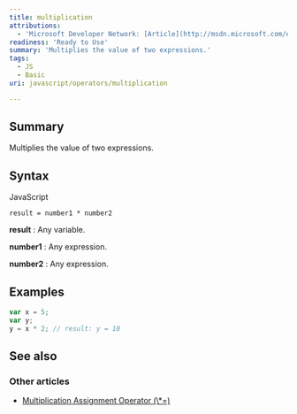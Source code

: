 ```yaml
---
title: multiplication
attributions:
  - 'Microsoft Developer Network: [Article](http://msdn.microsoft.com/en-us/library/ie/s0f51f9b(v=vs.94).aspx)'
readiness: 'Ready to Use'
summary: 'Multiplies the value of two expressions.'
tags:
  - JS
  - Basic
uri: javascript/operators/multiplication

---
```

## <span>Summary</span>

Multiplies the value of two expressions.

## <span>Syntax</span>

<span class="language">JavaScript</span>

    result = number1 * number2

**result**
:   Any variable.

**number1**
:   Any expression.

**number2**
:   Any expression.

## <span>Examples</span>

``` js
var x = 5;
var y;
y = x * 2; // result: y = 10
```

## <span>See also</span>

### <span>Other articles</span>

-   [Multiplication Assignment Operator (\\\*=)](/javascript/operators/multiplication_assignment)

